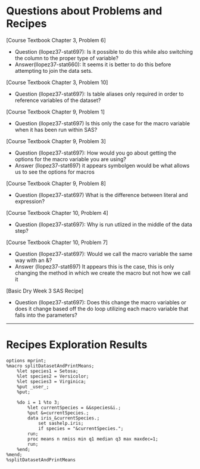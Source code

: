 
# Questions about Problems and Recipes

[Course Textbook Chapter 3, Problem 6]
- Question (llopez37-stat697): Is it possible to do this while also switching the column to the proper type of variable? 
- Answer(llopez37-stat660): It seems it is better to do this before attempting to join the data sets.

[Course Textbook Chapter 3, Problem 10]
- Question (llopez37-stat697): Is table aliases only required in order to reference variables of the dataset?

[Course Textbook Chapter 9, Problem 1]
- Question (llopez37-stat697) Is this only the case for the macro variable when it has been run within SAS?

[Course Textbook Chapter 9, Problem 3]
- Question (llopez37-stat697): How would you go about getting the options for the macro variable you are using? 
- Answer (llopez37-stat697) it appears symbolgen would be what allows us to see the options for macros

[Course Textbook Chapter 9, Problem 8]
- Question (llopez37-stat697) What is the difference between literal and expression? 

[Course Textbook Chapter 10, Problem 4]
- Question (llopez37-stat697):  Why is run utlized in the middle of the data step? 

[Course Textbook Chapter 10, Problem 7]
- Question (llopez37-stat697): Would we call the macro variable the same way with an &?
- Answer (llopez37-stat697) It appears this is the case, this is only changing the method in which we create the macro but not how we call it

[Basic Dry Week 3 SAS Recipe]
- Question (llopez37-stat697): Does this change the macro variables or does it change based off the do loop utilizing each macro variable that falls into the parameters?



***



# Recipes Exploration Results



```
options mprint;
%macro splitDatasetAndPrintMeans;
    %let species1 = Setosa;
    %let species2 = Versicolor;
    %let species3 = Virginica;
    %put _user_;
    %put;

    %do i = 1 %to 3;
        %let currentSpecies = &&species&i.;
        %put &=currentSpecies.;
        data iris_&currentSpecies.;
            set sashelp.iris;
            if species = "&currentSpecies.";
        run;
        proc means n nmiss min q1 median q3 max maxdec=1;
        run;
    %end;
%mend;
%splitDatasetAndPrintMeans




```
